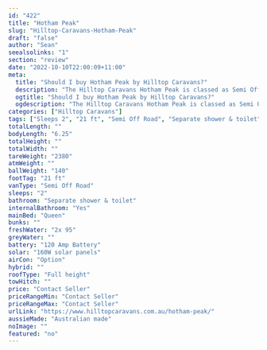```yaml
---
id: "422"
title: "Hotham Peak"
slug: "Hilltop-Caravans-Hotham-Peak"
draft: "false"
author: "Sean"
seealsolinks: "1"
section: "review"
date: "2022-10-10T22:00:09+11:00"
meta:
  title: "Should I buy Hotham Peak by Hilltop Caravans?"
  description: "The Hilltop Caravans Hotham Peak is classed as Semi Off Road, and sleeps 2 people. It is Australian made and comes in at 21 ft. It generally has Separate shower & toilet."
  ogtitle: "Should I buy Hotham Peak by Hilltop Caravans?"
  ogdescription: "The Hilltop Caravans Hotham Peak is classed as Semi Off Road, and sleeps 2 people. It is Australian made and comes in at 21 ft. It generally has Separate shower & toilet."
categories: ["Hilltop Caravans"]
tags: ["Sleeps 2", "21 ft", "Semi Off Road", "Separate shower & toilet", "Full height", "Price Unknown", "Australian made"]
totalLength: ""
bodyLength: "6.25"
totalHeight: ""
totalWidth: ""
tareWeight: "2380"
atmWeight: ""
ballWeight: "140"
footTag: "21 ft"
vanType: "Semi Off Road"
sleeps: "2"
bathroom: "Separate shower & toilet"
internalBathroom: "Yes"
mainBed: "Queen"
bunks: ""
freshWater: "2x 95"
greyWater: ""
battery: "120 Amp Battery"
solar: "160W solar panels"
airCon: "Option"
hybrid: ""
roofType: "Full height"
towHitch: ""
price: "Contact Seller"
priceRangeMin: "Contact Seller"
priceRangeMax: "Contact Seller"
urlLink: "https://www.hilltopcaravans.com.au/hotham-peak/"
aussieMade: "Australian made"
noImage: ""
featured: "no"
---
```

